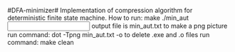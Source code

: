 #DFA-minimizer#
Implementation of compression algorithm for deterministic finite state machine.
How to run:
make
./min_aut <input file>
output file is min_aut.txt
to make a png picture run command: dot -Tpng min_aut.txt -o <output file>
to delete .exe and .o files run command: make clean
